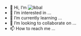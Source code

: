- 👋 Hi, I’m ![Ikbal](https://github.com/kabel-merah)
- 👀 I’m interested in ...
- 🌱 I’m currently learning ...
- 💞️ I’m looking to collaborate on ...
- 📫 How to reach me ...

<!---
kabel-merah/kabel-merah is a ✨ special ✨ repository because its `README.md` (this file) appears on your GitHub profile.
You can click the Preview link to take a look at your changes.
--->
